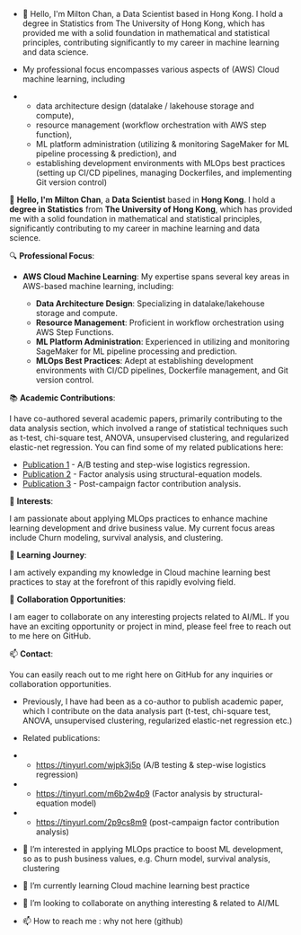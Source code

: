 - 👋 Hello, I'm Milton Chan, a Data Scientist based in Hong Kong. I hold a degree in Statistics from The University of Hong Kong, which has provided me with a solid foundation in mathematical and statistical principles, contributing significantly to my career in machine learning and data science.

- My professional focus encompasses various aspects of (AWS) Cloud machine learning, including
- - data architecture design (datalake / lakehouse storage and compute),
  - resource management (workflow orchestration with AWS step function),
  - ML platform administration (utilizing & monitoring SageMaker for ML pipeline processing & prediction), and
  - establishing development environments with MLOps best practices (setting up CI/CD pipelines, managing Dockerfiles, and implementing Git version control)

👋 **Hello, I'm Milton Chan**, a **Data Scientist** based in **Hong Kong**. I hold a **degree in Statistics** from **The University of Hong Kong**, which has provided me with a solid foundation in mathematical and statistical principles, significantly contributing to my career in machine learning and data science.

🔍 **Professional Focus**:

- **AWS Cloud Machine Learning**: My expertise spans several key areas in AWS-based machine learning, including:

  - **Data Architecture Design**: Specializing in datalake/lakehouse storage and compute.
  - **Resource Management**: Proficient in workflow orchestration using AWS Step Functions.
  - **ML Platform Administration**: Experienced in utilizing and monitoring SageMaker for ML pipeline processing and prediction.
  - **MLOps Best Practices**: Adept at establishing development environments with CI/CD pipelines, Dockerfile management, and Git version control.

📚 **Academic Contributions**:

I have co-authored several academic papers, primarily contributing to the data analysis section, which involved a range of statistical techniques such as t-test, chi-square test, ANOVA, unsupervised clustering, and regularized elastic-net regression. You can find some of my related publications here:

- [Publication 1](https://tinyurl.com/wjpk3j5p) - A/B testing and step-wise logistics regression.
- [Publication 2](https://tinyurl.com/m6b2w4p9) - Factor analysis using structural-equation models.
- [Publication 3](https://tinyurl.com/2p9cs8m9) - Post-campaign factor contribution analysis.

👀 **Interests**:

I am passionate about applying MLOps practices to enhance machine learning development and drive business value. My current focus areas include Churn modeling, survival analysis, and clustering.

🌱 **Learning Journey**:

I am actively expanding my knowledge in Cloud machine learning best practices to stay at the forefront of this rapidly evolving field.

💞️ **Collaboration Opportunities**:

I am eager to collaborate on any interesting projects related to AI/ML. If you have an exciting opportunity or project in mind, please feel free to reach out to me here on GitHub.

📫 **Contact**:

You can easily reach out to me right here on GitHub for any inquiries or collaboration opportunities.



- Previously, I have had been as a co-author to publish academic paper, which I contribute on the data analysis part (t-test, chi-square test, ANOVA, unsupervised clustering, regularized elastic-net regression etc.)
- Related publications:
- - https://tinyurl.com/wjpk3j5p (A/B testing & step-wise logistics regression)
- - https://tinyurl.com/m6b2w4p9 (Factor analysis by structural-equation model)
- - https://tinyurl.com/2p9cs8m9 (post-campaign factor contribution analysis)

- 👀 I’m interested in applying MLOps practice to boost ML development, so as to push business values, e.g. Churn model, survival analysis, clustering
- 🌱 I’m currently learning Cloud machine learning best practice
- 💞️ I’m looking to collaborate on anything interesting & related to AI/ML
- 📫 How to reach me : why not here (github)

<!---
chanyanhon/chanyanhon is a ✨ special ✨ repository because its `README.md` (this file) appears on your GitHub profile.
You can click the Preview link to take a look at your changes.
--->
